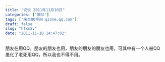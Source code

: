 ```yaml
---
title: "说说 2011年11月10日"
categories: ["嘀咕"]
tags: ["来自QQ空间 qzone.qq.com"]
draft: false
slug: "hfxsSv"
date: "2011-11-10 14:47:02"
---
```


朋友在用QQ，朋友的朋友也用，朋友的朋友的朋友也用，可其中有一个人被QQ愚化了老死用QQ，所以我也不得不用。
